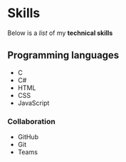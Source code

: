 # Skills

Below is a _list_ of my **technical skills**

## Programming languages
- C
- C#
- HTML
- CSS
- JavaScript

### Collaboration
- GitHub
- Git
- Teams
